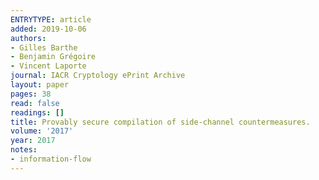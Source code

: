 ```yaml
---
ENTRYTYPE: article
added: 2019-10-06
authors:
- Gilles Barthe
- Benjamin Grégoire
- Vincent Laporte
journal: IACR Cryptology ePrint Archive
layout: paper
pages: 38
read: false
readings: []
title: Provably secure compilation of side-channel countermeasures.
volume: '2017'
year: 2017
notes:
- information-flow
---
```

